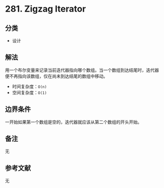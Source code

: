 # 281. Zigzag Iterator

## 分类
* 设计

## 解法
用一个布尔变量来记录当前迭代器指向哪个数组。当一个数组到达结尾时，迭代器便不再指向该数组，仅在尚未到达结尾的数组中移动。

* 时间复杂度：`O(n)`
* 空间复杂度：`O(1)`

## 边界条件
一开始如果第一个数组是空的，迭代器就应该从第二个数组的开头开始。

## 备注
无

## 参考文献
无